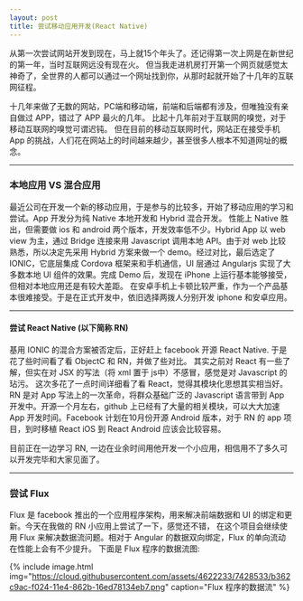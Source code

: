 ```yaml
---
layout: post
title: 尝试移动应用开发(React Native)
---
```


从第一次尝试网站开发到现在，马上就15个年头了。还记得第一次上网是在新世纪的第一年，当时互联网远没有现在火。
但当我走进机房打开第一个网页就感觉太神奇了，全世界的人都可以通过一个网址找到你，从那时起就开始了十几年的互联网征程。

十几年来做了无数的网站，PC端和移动端，前端和后端都有涉及，但唯独没有亲自做过 APP，错过了 APP 最火的几年。
比起十几年前对于互联网的嗅觉，对于移动互联网的嗅觉可谓迟钝。
但在目前的移动互联网时代，网站正在接受手机 App 的挑战，人们花在网站上的时间越来越少，甚至很多人根本不知道网址的概念。

---

### 本地应用 VS 混合应用

最近公司在开发一个新的移动应用，于是参与的比较多，开始了移动应用的学习和尝试。App 开发分为纯 Native 本地开发和 Hybrid 混合开发。
性能上 Native 胜出，但需要做 ios 和 android 两个版本，开发效率低不少。Hybrid App 以 web view 为主，通过 Bridge 连接来用 Javascript
调用本地 API。由于对 web 比较熟悉，所以决定先采用 Hybrid 方案来做一个 demo。经过对比，最后选定了 IONIC，它底层集成 Cordova
框架来和手机通信，UI 层通过 Angularjs 实现了大多数本地 UI 组件的效果。完成 Demo 后，发现在 iPhone 上运行基本能够接受，但相对本地应用还是有较大差距。
在安卓手机上卡顿比较严重，作为一个产品基本很难接受。于是在正式开发中，依旧选择两拨人分别开发 iphone 和安卓应用。

---

#### 尝试 React Native (以下简称 RN)

基用 IONIC 的混合方案被否定后，正好赶上 facebook 开源 React Native. 于是花了些时间看了看 ObjectC 和 RN，并做了些对比。
其实之前对 React 有一些了解，但实在对 JSX 的写法（将 xml 置于 js中）不感冒，感觉是对 Javascript 的玷污。
这次多花了一点时间详细看了看 React，觉得其模块化思想其实相当好。RN 是对 App 写法上的一次革命，将群众基础广泛的 Javascript
语言带到 App 开发中。开源一个月左右，github 上已经有了大量的相关模块，可以大大加速 App 开发时间。Facebook 计划在10月份开源 Android
版本，对于 RN 的 app 项目，到时移植 React iOS 到 React Android 应该会比较容易。

目前正在一边学习 RN, 一边在业余时间用他开发一个小应用，相信用不了多久可以开发完毕和大家见面了。

---

### 尝试 Flux

Flux 是 facebook 推出的一个应用程序架构，用来解决前端数据和 UI 的绑定和更新。今天在我做的 RN 小应用上尝试了一下，感觉还不错，
在这个项目会继续使用 Flux 来解决数据流问题。相对于 Angular 的数据双向绑定，Flux 的单向流动在性能上会有不少提升。
下面是 Flux 程序的数据流图:

{% include image.html img="https://cloud.githubusercontent.com/assets/4622233/7428533/b362c9ac-f024-11e4-862b-16ed78134eb7.png" caption="Flux 程序的数据流" %}
